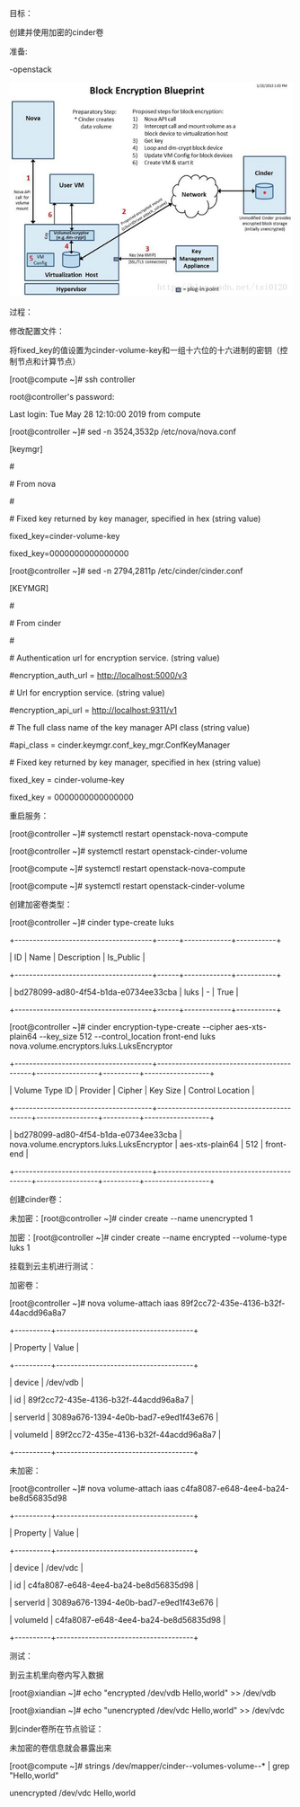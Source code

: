 目标：

创建并使用加密的cinder卷

准备:

-openstack

![](/assets/storage-cinder-encryptcidercodearch.png)

过程：

修改配置文件：

将fixed\_key的值设置为cinder-volume-key和一组十六位的十六进制的密钥（控制节点和计算节点）

\[root@compute ~\]\# ssh controller

root@controller's password:

Last login: Tue May 28 12:10:00 2019 from compute

\[root@controller ~\]\# sed -n 3524,3532p /etc/nova/nova.conf

\[keymgr\]

\#

\# From nova

\#

\# Fixed key returned by key manager, specified in hex \(string value\)

fixed\_key=cinder-volume-key

fixed\_key=0000000000000000

\[root@controller ~\]\# sed -n 2794,2811p /etc/cinder/cinder.conf

\[KEYMGR\]

\#

\# From cinder

\#

\# Authentication url for encryption service. \(string value\)

\#encryption\_auth\_url = [http://localhost:5000/v3](http://localhost:5000/v3)

\# Url for encryption service. \(string value\)

\#encryption\_api\_url = [http://localhost:9311/v1](http://localhost:9311/v1)

\# The full class name of the key manager API class \(string value\)

\#api\_class = cinder.keymgr.conf\_key\_mgr.ConfKeyManager

\# Fixed key returned by key manager, specified in hex \(string value\)

fixed\_key = cinder-volume-key

fixed\_key = 0000000000000000

重启服务：

\[root@controller ~\]\# systemctl restart openstack-nova-compute

\[root@controller ~\]\# systemctl restart openstack-cinder-volume

\[root@compute ~\]\# systemctl restart openstack-nova-compute

\[root@compute ~\]\# systemctl restart openstack-cinder-volume

创建加密卷类型：

\[root@controller ~\]\# cinder type-create luks

+--------------------------------------+------+-------------+-----------+

\|                  ID                  \| Name \| Description \| Is\_Public \|

+--------------------------------------+------+-------------+-----------+

\| bd278099-ad80-4f54-b1da-e0734ee33cba \| luks \|      -      \|    True   \|

+--------------------------------------+------+-------------+-----------+

\[root@controller ~\]\# cinder encryption-type-create --cipher aes-xts-plain64 --key\_size 512 --control\_location front-end luks nova.volume.encryptors.luks.LuksEncryptor

+--------------------------------------+-------------------------------------------+-----------------+----------+------------------+

\|            Volume Type ID            \|                  Provider                 \|      Cipher     \| Key Size \| Control Location \|

+--------------------------------------+-------------------------------------------+-----------------+----------+------------------+

\| bd278099-ad80-4f54-b1da-e0734ee33cba \| nova.volume.encryptors.luks.LuksEncryptor \| aes-xts-plain64 \|   512    \|    front-end     \|

+--------------------------------------+-------------------------------------------+-----------------+----------+------------------+

创建cinder卷：

未加密：\[root@controller ~\]\# cinder create --name unencrypted 1

加密：\[root@controller ~\]\# cinder create --name encrypted --volume-type luks 1

挂载到云主机进行测试：

加密卷：

\[root@controller ~\]\# nova volume-attach iaas 89f2cc72-435e-4136-b32f-44acdd96a8a7

+----------+--------------------------------------+

\| Property \| Value                                \|

+----------+--------------------------------------+

\| device   \| /dev/vdb                             \|

\| id       \| 89f2cc72-435e-4136-b32f-44acdd96a8a7 \|

\| serverId \| 3089a676-1394-4e0b-bad7-e9ed1f43e676 \|

\| volumeId \| 89f2cc72-435e-4136-b32f-44acdd96a8a7 \|

+----------+--------------------------------------+

未加密：

\[root@controller ~\]\# nova volume-attach iaas c4fa8087-e648-4ee4-ba24-be8d56835d98

+----------+--------------------------------------+

\| Property \| Value                                \|

+----------+--------------------------------------+

\| device   \| /dev/vdc                             \|

\| id       \| c4fa8087-e648-4ee4-ba24-be8d56835d98 \|

\| serverId \| 3089a676-1394-4e0b-bad7-e9ed1f43e676 \|

\| volumeId \| c4fa8087-e648-4ee4-ba24-be8d56835d98 \|

+----------+--------------------------------------+

测试：

到云主机里向卷内写入数据

\[root@xiandian ~\]\# echo "encrypted /dev/vdb Hello,world" &gt;&gt; /dev/vdb

\[root@xiandian ~\]\# echo "unencrypted /dev/vdc Hello,world" &gt;&gt; /dev/vdc

到cinder卷所在节点验证：

未加密的卷信息就会暴露出来

\[root@compute ~\]\# strings /dev/mapper/cinder--volumes-volume--\* \| grep "Hello,world"

unencrypted /dev/vdc Hello,world

